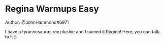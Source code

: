# Regina Warmups Easy


Author: @JohnHammond#6971

I have a tyrannosaurus rex plushie and I named it Regina! Here, you can talk to it :)